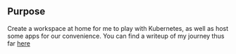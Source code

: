 ## Purpose

Create a workspace at home for me to play with Kubernetes, as well as host some apps for our convenience.
You can find a writeup of my journey thus far [here](./journey.md)

